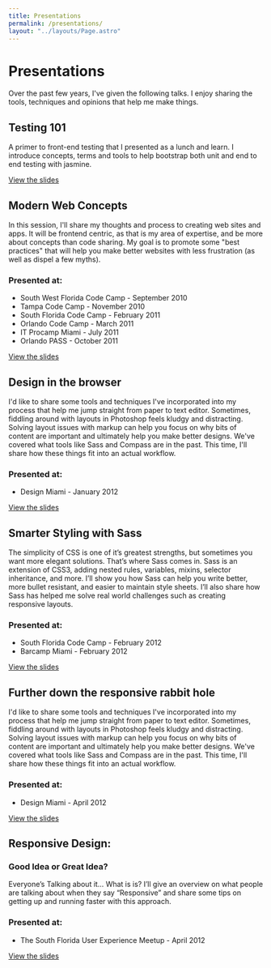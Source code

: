 ```yaml
---
title: Presentations
permalink: /presentations/
layout: "../layouts/Page.astro"
---
```


# Presentations

Over the past few years, I've given the following talks. I enjoy sharing the tools, techniques and opinions that help me make things.

## Testing 101

A primer to front-end testing that I presented as a lunch and learn. I introduce concepts, terms and tools to help bootstrap both unit and end to end testing with jasmine.

[View the slides](http://gistdeck.github.io/RyanParsley/e9733f8d472ae7778346#1)

## Modern Web Concepts

In this session, I'll share my thoughts and process to creating web sites and apps. It will be frontend centric, as that is my area of expertise, and be more about concepts than code sharing. My goal is to promote some "best practices" that will help you make better websites with less frustration (as well as dispel a few myths).

### Presented at:

- South West Florida Code Camp - September 2010
- Tampa Code Camp - November 2010
- South Florida Code Camp - February 2011
- Orlando Code Camp - March 2011
- IT Procamp Miami - July 2011
- Orlando PASS - October 2011

[View the slides](http://www.slideshare.net/RyanParsley/modern-web-concepts-compressed)

## Design in the browser

I'd like to share some tools and techniques I've incorporated into my process that help me jump straight from paper to text editor. Sometimes, fiddling around with layouts in Photoshop feels kludgy and distracting. Solving layout issues with markup can help you focus on why bits of content are important and ultimately help you make better designs. We've covered what tools like Sass and Compass are in the past. This time, I'll share how these things fit into an actual workflow.

### Presented at:

- Design Miami - January 2012

[View the slides](http://ryanparsley.github.com/Design-in-the-browser/designInTheBrowser/)

## Smarter Styling with Sass

The simplicity of CSS is one of it’s greatest strengths, but sometimes you want more elegant solutions. That’s where Sass comes in. Sass is an extension of CSS3, adding nested rules, variables, mixins, selector inheritance, and more. I’ll show you how Sass can help you write better, more bullet resistant, and easier to maintain style sheets. I’ll also share how Sass has helped me solve real world challenges such as creating responsive layouts.

### Presented at:

- South Florida Code Camp - February 2012
- Barcamp Miami - February 2012

[View the slides](http://ssws.ryanparsley.com)

## Further down the responsive rabbit hole

I'd like to share some tools and techniques I've incorporated into my process that help me jump straight from paper to text editor. Sometimes, fiddling around with layouts in Photoshop feels kludgy and distracting. Solving layout issues with markup can help you focus on why bits of content are important and ultimately help you make better designs. We've covered what tools like Sass and Compass are in the past. This time, I'll share how these things fit into an actual workflow.

### Presented at:

- Design Miami - April 2012

[View the slides](http://rrh.ryanparsley.com)

## Responsive Design:

### Good Idea or Great Idea?

Everyone’s Talking about it… What is is?
I’ll give an overview on what people are talking about when they say “Responsive” and share some tips on getting up and running faster with this approach.

### Presented at:

- The South Florida User Experience Meetup - April 2012

[View the slides](http://rdgg.ryanparsley.com)
